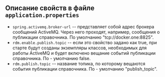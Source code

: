  ## Описание свойств в файле ```application.properties```
 - `spring.activemq.broker-url` -- представляет собой адрес брокера сообщений ActiveMQ. 
 Через него проходят, например, сообщения о публикации справочника. По умолчанию "tcp://docker.one:8825".
 - `rdm.enable.publish.topic` -- если это свойство задано как true, при старте будут созданы экземпляры классов,
 необходимых для работы ActiveMQ и будет включено вещание событий публикации справочника. По - умолчанию false.
 - `rdm.publish.topic` -- название топика, по которому вещаются события публикации справочника. По - умолчанию "publish_topic".